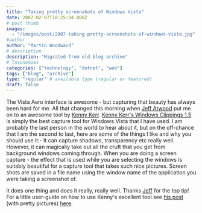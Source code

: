 ```yaml
---
title: "Taking pretty screenshots of Windows Vista"
date: 2007-02-07T18:25:34.000Z
# post thumb
images:
  - "/images/post/2007-taking-pretty-screenshots-of-windows-vista.jpg"
#author
author: "Martin Woodward"
# description
description: "Migrated from old blog archive"
# Taxonomies
categories: ["technology", "dotnet", "web"]
tags: ["blog", "archive"]
type: "regular" # available type (regular or featured)
draft: false
---
```


The Vista Aero interface is awesome - but capturing that beauty has always been hard for me. All that changed this morning when [Jeff Atwood](http://www.codinghorror.com) put me on to an awesome tool by [Kenny Kerr](http://weblogs.asp.net/kennykerr/default.aspx). [Kenny Kerr's Windows Clippings 1.5](http://weblogs.asp.net/kennykerr/archive/2007/01/28/window-clippings-1-5.aspx) is simply the best capture tool for Windows Vista that I have used. I am probably the last person in the world to hear about it, but on the off-chance that I am the second to last, here are some of the things I like and why you should use it:- It can capture shadows, transparency etc really well. However, it can magically take out all the cruft that you get from background windows coming through. When you are doing a screen capture - the effect that is used while you are selecting the windows is suitably beautiful for a capture tool that takes such nice pictures. Screen shots are saved in a file name using the window name of the application you were taking a screenshot of.

It does one thing and does it really, really well. Thanks [Jeff](http://www.codinghorror.com) for the top tip! For a little user-guide on how to use Kenny's excellent tool see [his post](http://weblogs.asp.net/kennykerr/pages/using-window-clippings.aspx) (with pretty pictures) [here](http://weblogs.asp.net/kennykerr/pages/using-window-clippings.aspx).
